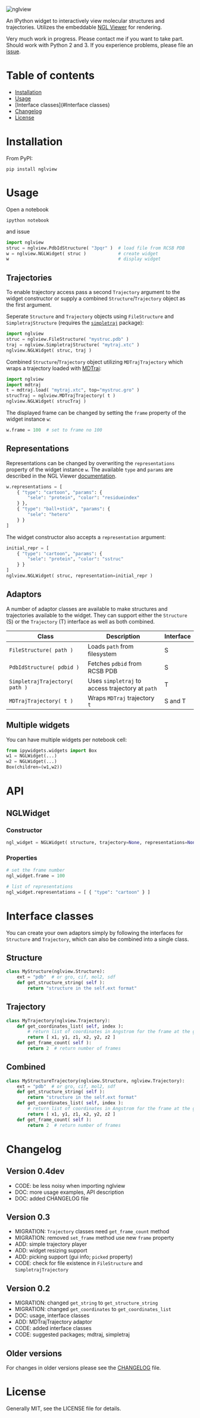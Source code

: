![nglview](nglview.png)

An IPython widget to interactively view molecular structures and trajectories. Utilizes the embeddable [NGL Viewer](https://github.com/arose/ngl) for rendering.

Very much work in progress. Please contact me if you want to take part. Should work with Python 2 and 3. If you experience problems, please file an [issue](https://github.com/arose/nglview/issues).


Table of contents
=================

* [Installation](#installation)
* [Usage](#Usage)
* [Interface classes](#Interface classes)
* [Changelog](#changelog)
* [License](#license)


Installation
============

From PyPI:

    pip install nglview


Usage
=====

Open a notebook

    ipython notebook

and issue

```Python
import nglview
struc = nglview.PdbIdStructure( "3pqr" )  # load file from RCSB PDB
w = nglview.NGLWidget( struc )            # create widget
w                                         # display widget
```


Trajectories
------------

To enable trajectory access pass a second `Trajectory` argument to the widget
constructor or supply a combined `Structure`/`Trajectory` object as the first
argument.

Seperate `Structure` and `Trajectory` objects using `FileStructure` and
`SimpletrajStructure` (requires the [`simpletraj`](https://github.com/arose/simpletraj)
package):

```Python
import nglview
struc = nglview.FileStructure( "mystruc.pdb" )
traj = nglview.SimpletrajStructure( "mytraj.xtc" )
nglview.NGLWidget( struc, traj )
```

Combined `Structure`/`Trajectory` object utilizing `MDTrajTrajectory` which
wraps a trajectory loaded with [MDTraj](http://mdtraj.org/):

```Python
import nglview
import mdtraj
t = mdtraj.load( "mytraj.xtc", top="mystruc.gro" )
strucTraj = nglview.MDTrajTrajectory( t )
nglview.NGLWidget( strucTraj )
```

The displayed frame can be changed by setting the `frame` property of the
widget instance `w`:

```Python
w.frame = 100  # set to frame no 100
```


Representations
---------------

Representations can be changed by overwriting the `representations` property
of the widget instance `w`. The available `type` and `params` are described
in the NGL Viewer [documentation](http://arose.github.io/ngl/doc).

```Python
w.representations = [
    { "type": "cartoon", "params": {
        "sele": "protein", "color": "residueindex"
    } },
    { "type": "ball+stick", "params": {
        "sele": "hetero"
    } }
]
```

The widget constructor also accepts a `representation` argument:

```Python
initial_repr = [
    { "type": "cartoon", "params": {
        "sele": "protein", "color": "sstruc"
    } }
]
nglview.NGLWidget( struc, representation=initial_repr )
```


Adaptors
--------

A number of adaptor classes are available to make structures and trajectories available to the widget.
They can support either the `Structure` (S) or the `Trajectory` (T) interface as well as both combined.

| Class                          | Description                                       | Interface |
|--------------------------------|---------------------------------------------------|-----------|
| `FileStructure( path )`        | Loads `path` from filesystem                      | S         |
| `PdbIdStructure( pdbid )`      | Fetches `pdbid` from RCSB PDB                     | S         |
| `SimpletrajTrajectory( path )` | Uses `simpletraj` to access trajectory at `path`  | T         |
| `MDTrajTrajectory( t )`        | Wraps `MDTraj` trajectory `t`                     | S and T   |


Multiple widgets
----------------

You can have multiple widgets per notebook cell:

```Python
from ipywidgets.widgets import Box
w1 = NGLWidget(...)
w2 = NGLWidget(...)
Box(children=(w1,w2))
```


API
===

NGLWidget
---------

### Constructor

```Python
ngl_widget = NGLWidget( structure, trajectory=None, representations=None )
```


### Properties

```Python
# set the frame number
ngl_widget.frame = 100
```

```Python
# list of representations
ngl_widget.representations = [ { "type": "cartoon" } ]
```


Interface classes
=================

You can create your own adaptors simply by following the interfaces for `Structure` and `Trajectory`, which can also be combined into a single class.


Structure
---------

```Python
class MyStructure(nglview.Structure):
    ext = "pdb"  # or gro, cif, mol2, sdf
    def get_structure_string( self ):
        return "structure in the self.ext format"
```


Trajectory
----------

```Python
class MyTrajectory(nglview.Trajectory):
    def get_coordinates_list( self, index ):
        # return list of coordinates in Angstrom for the frame at the given index
        return [ x1, y1, z1, x2, y2, z2 ]
    def get_frame_count( self ):
        return 2  # return number of frames
```


Combined
--------

```Python
class MyStructureTrajectory(nglview.Structure, nglview.Trajectory):
    ext = "pdb"  # or gro, cif, mol2, sdf
    def get_structure_string( self ):
        return "structure in the self.ext format"
    def get_coordinates_list( self, index ):
        # return list of coordinates in Angstrom for the frame at the given index
        return [ x1, y1, z1, x2, y2, z2 ]
    def get_frame_count( self ):
        return 2  # return number of frames
```


Changelog
=========

Version 0.4dev
--------------

* CODE: be less noisy when importing nglview
* DOC: more usage examples, API description
* DOC: added CHANGELOG file


Version 0.3
-----------

* MIGRATION: `Trajectory` classes need `get_frame_count` method
* MIGRATION: removed `set_frame` method use new `frame` property
* ADD: simple trajectory player
* ADD: widget resizing support
* ADD: picking support (gui info; `picked` property)
* CODE: check for file existence in `FileStructure` and `SimpletrajTrajectory`


Version 0.2
-----------

* MIGRATION: changed `get_string` to `get_structure_string`
* MIGRATION: changed `get_coordinates` to `get_coordinates_list`
* DOC: usage, interface classes
* ADD: MDTrajTrajectory adaptor
* CODE: added interface classes
* CODE: suggested packages; mdtraj, simpletraj


Older versions
--------------

For changes in older versions please see the [CHANGELOG](CHANGELOG.md) file.


License
=======

Generally MIT, see the LICENSE file for details.
